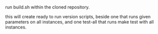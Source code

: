 run build.sh within the cloned repository.

this will create ready to run version scripts, beside one that runs given parameters on all instances,
and one test-all that runs make test with all instances.
